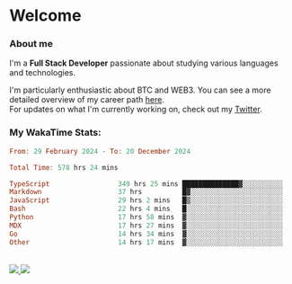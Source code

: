 # Welcome

### About me

I'm a **Full Stack Developer** passionate about studying various languages and technologies. 
</br>

I'm particularly enthusiastic about BTC and WEB3. You can see a more detailed overview of my career path [here](https://yanfer.vercel.app/).
</br>
For updates on what I'm currently working on, check out my [Twitter](https://twitter.com/yamigake).

### My WakaTime Stats:
<!--START_SECTION:waka-->

```haskell
From: 29 February 2024 - To: 20 December 2024

Total Time: 578 hrs 24 mins

TypeScript                 349 hrs 25 mins ██████████████▓░░░░░░░░░░   58.96 %
Markdown                   37 hrs          █▓░░░░░░░░░░░░░░░░░░░░░░░   06.24 %
JavaScript                 29 hrs 2 mins   █▒░░░░░░░░░░░░░░░░░░░░░░░   04.90 %
Bash                       22 hrs 4 mins   █░░░░░░░░░░░░░░░░░░░░░░░░   03.73 %
Python                     17 hrs 58 mins  ▓░░░░░░░░░░░░░░░░░░░░░░░░   03.03 %
MDX                        17 hrs 27 mins  ▓░░░░░░░░░░░░░░░░░░░░░░░░   02.94 %
Go                         14 hrs 34 mins  ▓░░░░░░░░░░░░░░░░░░░░░░░░   02.46 %
Other                      14 hrs 17 mins  ▓░░░░░░░░░░░░░░░░░░░░░░░░   02.41 %
```

<!--END_SECTION:waka-->

<div style="display: inline_block"><br>
  <a style="border-radius:10px;" href="https://www.linkedin.com/in/yan-fernandes-55a81a201/" target="_blank"><img src="https://skillicons.dev/icons?i=linkedin" target="_blank"</a> 
  <a style="border-radius:10px;" href = "mailto:yanfernandes404@gmail.com"><img src="https://skillicons.dev/icons?i=gmail" target="_blank"></a>
</div>
